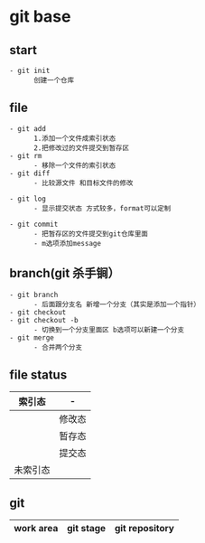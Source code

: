 # git base 

## start
    - git init
          创建一个仓库
    
## file
    - git add
          1.添加一个文件成索引状态
          2.把修改过的文件提交到暂存区
    - git rm
          - 移除一个文件的索引状态
    - git diff
          - 比较源文件 和目标文件的修改
          
    - git log
          - 显示提交状态 方式较多，format可以定制
          
    - git commit
          - 把暂存区的文件提交到git仓库里面
          - m选项添加message

## branch(git 杀手锏）
    - git branch
          - 后面跟分支名 新增一个分支（其实是添加一个指针） 
    - git checkout
    - git checkout -b
          - 切换到一个分支里面区 b选项可以新建一个分支
    - git merge
          - 合并两个分支


## file status
| 索引态   | -      |
|----------|--------|
|          | 修改态 |
|          | 暂存态 |
|          | 提交态 |
| 未索引态 |        |

## git
| work area | git stage | git repository |  
|-----------|-----------|----------------|

